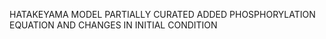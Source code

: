 HATAKEYAMA MODEL PARTIALLY CURATED 
ADDED PHOSPHORYLATION EQUATION AND CHANGES IN INITIAL CONDITION
